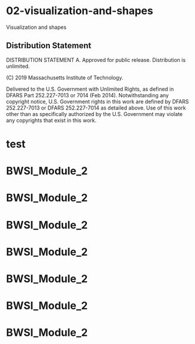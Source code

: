 # 02-visualization-and-shapes
Visualization and shapes

## Distribution Statement

DISTRIBUTION STATEMENT A. Approved for public release. Distribution is unlimited.

(C) 2019 Massachusetts Institute of Technology.

Delivered to the U.S. Government with Unlimited Rights, as defined in DFARS Part 252.227-7013 or 7014 (Feb 2014). Notwithstanding any copyright notice, U.S. Government rights in this work are defined by DFARS 252.227-7013 or DFARS 252.227-7014 as detailed above. Use of this work other than as specifically authorized by the U.S. Government may violate any copyrights that exist in this work.
# test
# BWSI_Module_2
# BWSI_Module_2
# BWSI_Module_2
# BWSI_Module_2
# BWSI_Module_2
# BWSI_Module_2
# BWSI_Module_2
